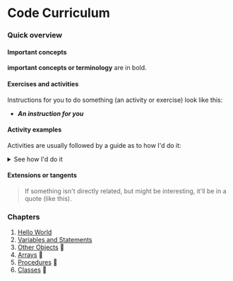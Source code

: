 # Code Curriculum

### Quick overview

#### Important concepts
**important concepts or terminology** are in bold.

#### Exercises and activities
Instructions for you to do something (an activity or exercise) look like this:

* _**An instruction for you**_

#### Activity examples
Activities are usually followed by a guide as to how I'd do it:

<details>
  <summary>See how I'd do it</summary>
  <p>

```
There's usually some code to execute in here. You can't generally copy-paste it though.
```
  </p>
</details>
<p></p>

#### Extensions or tangents

> If something isn't directly related, but might be interesting, it'll be in a quote (like this).

### Chapters

1. [Hello World](./1_hello_world.md)
1. [Variables and Statements](./2_variables_and_statements.md)
1. [Other Objects](./3_other_objects.md) :construction:
1. [Arrays](./4_arraysd.md) :construction:
1. [Procedures](./5_procedures.md) :construction:
1. [Classes](./6_classes.md) :construction: